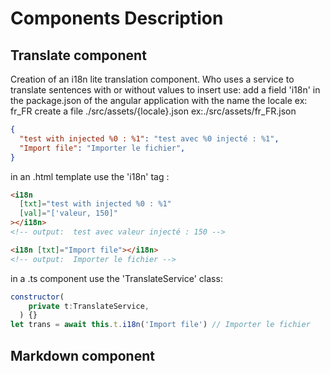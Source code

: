 # Components Description 

## Translate component

Creation of an i18n lite translation component.
Who uses a service to translate sentences with or without values to insert
use:
add a field 'i18n' in the package.json of the angular application with the name the locale ex: fr_FR
create a file ./src/assets/{locale}.json ex:./src/assets/fr_FR.json

```json
{
  "test with injected %0 : %1": "test avec %0 injecté : %1",
  "Import file": "Importer le fichier",
}
```

in an .html template use the 'i18n' tag :  

```html
<i18n 
  [txt]="test with injected %0 : %1"
  [val]="['valeur, 150]"
></i18n>
<!-- output:  test avec valeur injecté : 150 -->

<i18n [txt]="Import file"></i18n>
<!-- output:  Importer le fichier -->
```

in a .ts component use the 'TranslateService' class:

```js
constructor(
    private t:TranslateService,
  ) {}
let trans = await this.t.i18n('Import file') // Importer le fichier
```

## Markdown component
